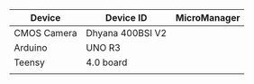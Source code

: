 
| **Device**  | **Device ID**    | **MicroManager** |
| ----------- | ---------------- | ---------------- |
| CMOS Camera | Dhyana 400BSI V2 |                  |
| Arduino     | UNO R3           |                  |
| Teensy      | 4.0 board        |                  |
|             |                  |                  |
